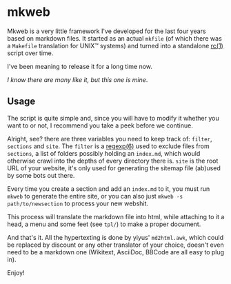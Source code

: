 # mkweb

Mkweb is a very little framework I've developed for the last four
years based on markdown files.
It started as an actual `mkfile` (of which there was a `Makefile`
translation for UNIX™ systems) and turned into a standalone
[rc(1)](http://man.9front.org/1/rc) script over time.

I've been meaning to release it for a long time now.

_I know there are many like it, but this one is mine_.

## Usage

The script is quite simple and, since you will have to modify it
whether you want to or not, I recommend you take a peek before we
continue.

Alright, see?  there are three variables you need to keep track of:
`filter`, `sections` and `site`.  The `filter` is a
[regexp(6)](http://man.9front.org/6/regexp) used to exclude files from
`sections`, a list of folders possibly holding an `index.md`, which
would otherwise crawl into the depths of every directory there is.
`site` is the root URL of your website, it's only used for generating
the sitemap file (ab)used by some bots out there.

Every time you create a section and add an `index.md` to it, you must
run `mkweb` to generate the entire site, or you can also just `mkweb
-s path/to/newsection` to process your new webshit.

This process will translate the markdown file into html, while
attaching to it a head, a menu and some feet (see `tpl/`) to make a
proper document.

And that's it.  All the hypertexting is done by yiyus' `md2html.awk`,
which could be replaced by discount or any other translator of your
choice, doesn't even need to be a markdown one (Wikitext, AsciiDoc,
BBCode are all easy to plug in).

Enjoy!
